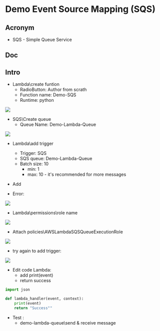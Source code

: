 # Demo Event Source Mapping (SQS)

## Acronym
* SQS - Simple Queue Service

## Doc

## Intro
* Lambda\create funtion
    * RadioButton: Author from scrath
    * Function name: Demo-SQS
    * Runtime: python

[<img src="https://i.imgur.com/CpyKEm6.png">](https://i.imgur.com/CpyKEm6.png)

* SQS\Create queue
    * Queue Name: Demo-Lambda-Queue
    
[<img src="https://i.imgur.com/c16iyg5.png">](https://i.imgur.com/c16iyg5.png)

* Lambda\add trigger
    * Trigger: SQS
    * SQS queue: Demo-Lambda-Queue
    * Batch size: 10
        * min: 1
        * max: 10 - it's recommended for more messages
* Add

* Error:

[<img src="https://i.imgur.com/lZ3a098.png">](https://i.imgur.com/lZ3a098.png)

* Lambda\permissions\role name

[<img src="https://i.imgur.com/Qqj7Jpg.png">](https://i.imgur.com/Qqj7Jpg.png)

* Attach policies\AWSLambdaSQSQueueExecutionRole

[<img src="https://i.imgur.com/HDKrYYW.png">](https://i.imgur.com/HDKrYYW.png)

* try again to add trigger:

[<img src="https://i.imgur.com/NcbtgML.png">](https://i.imgur.com/NcbtgML.png)

* Edit code Lambda:
    * add print(event)
    * return success
````python
import json

def lambda_handler(event, context):
    print(event)
    return "Success""
````

* Test :
    * demo-lambda-queue\send & receive message
